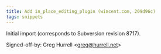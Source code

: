 ```yaml
---
title: Add in_place_editing_plugin (wincent.com, 209d96c)
tags: snippets
---
```


Initial import (corresponds to Subversion revision 8717).

Signed-off-by: Greg Hurrell &lt;greg@hurrell.net&gt;
